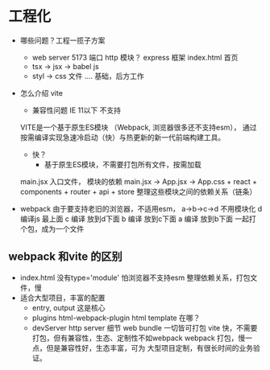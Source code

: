 # 工程化

- 哪些问题？工程一揽子方案
    - web server 5173 端口 http 模块？ express 框架
        index.html 首页
    - tsx -> jsx -> babel js
    - styl -> css 文件
    ....
    基础，后方工作 

- 怎么介绍 vite
    - 兼容性问题
        IE 11以下 不支持
    <script type="module" src="/src/main.jsx"></script>
    VITE是一个基于原生ES模块 （Webpack, 浏览器很多还不支持esm），
    通过按需编译实现急速冷启动（快）与热更新的新一代前端构建工具。

    - 快？
        - 基于原生ES模块，不需要打包所有文件，按需加载

    main.jsx 入口文件， 模块的依赖
    main.jsx -> App.jsx -> App.css + react + components + router + api + store
    整理这些模块之间的依赖关系（链条）

- webpack 
    由于要支持老旧的浏览器，不适用esm，
    a->b->c->d
    不用模块化
    d 编译js 最上面
    c 编译 放到d下面
    b 编译 放到c下面
    a 编译 放到b下面
    一起打个包，成为一个文件

## webpack 和vite 的区别
- index.html 没有type='module' 怕浏览器不支持esm
    整理依赖关系，打包文件，慢
- 适合大型项目，丰富的配置
    - entry, output 这是核心
    - plugins
        html-webpack-plugin html template 在哪？
    - devServer
        http server 细节
    web bundle 一切皆可打包
    vite 快，不需要打包，但有兼容性，生态、定制性不如webpack
    webpack 打包，慢一点，但是兼容性好，生态丰富，可为
    大型项目定制，有很长时间的业务验证。